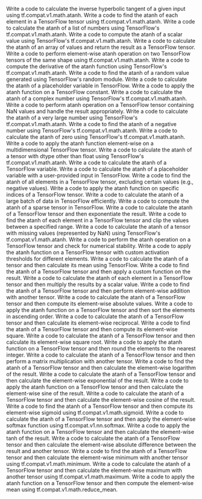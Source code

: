 Write a code to calculate the inverse hyperbolic tangent of a given input using tf.compat.v1.math.atanh.
Write a code to find the atanh of each element in a TensorFlow tensor using tf.compat.v1.math.atanh.
Write a code to calculate the atanh of a list of numbers using TensorFlow's tf.compat.v1.math.atanh.
Write a code to compute the atanh of a scalar value using TensorFlow's tf.compat.v1.math.atanh.
Write a code to calculate the atanh of an array of values and return the result as a TensorFlow tensor.
Write a code to perform element-wise atanh operation on two TensorFlow tensors of the same shape using tf.compat.v1.math.atanh.
Write a code to compute the derivative of the atanh function using TensorFlow's tf.compat.v1.math.atanh.
Write a code to find the atanh of a random value generated using TensorFlow's random module.
Write a code to calculate the atanh of a placeholder variable in TensorFlow.
Write a code to apply the atanh function on a TensorFlow constant.
Write a code to calculate the atanh of a complex number using TensorFlow's tf.compat.v1.math.atanh.
Write a code to perform atanh operation on a TensorFlow tensor containing NaN values and handle the result appropriately.
Write a code to calculate the atanh of a very large number using TensorFlow's tf.compat.v1.math.atanh.
Write a code to find the atanh of a negative number using TensorFlow's tf.compat.v1.math.atanh.
Write a code to calculate the atanh of zero using TensorFlow's tf.compat.v1.math.atanh.
Write a code to apply the atanh function element-wise on a multidimensional TensorFlow tensor.
Write a code to calculate the atanh of a tensor with dtype other than float using TensorFlow's tf.compat.v1.math.atanh.
Write a code to calculate the atanh of a TensorFlow variable.
Write a code to calculate the atanh of a placeholder variable with a user-provided input in TensorFlow.
Write a code to find the atanh of all elements in a TensorFlow tensor, excluding certain values (e.g., negative values).
Write a code to apply the atanh function on specific indices of a TensorFlow tensor.
Write a code to calculate the atanh of a large batch of data in TensorFlow efficiently.
Write a code to compute the atanh of a sparse tensor in TensorFlow.
Write a code to calculate the atanh of a TensorFlow tensor and then exponentiate the result.
Write a code to find the atanh of each element in a TensorFlow tensor and clip the values between a specified range.
Write a code to calculate the atanh of a tensor with missing values (represented by NaN) using TensorFlow's tf.compat.v1.math.atanh.
Write a code to perform the atanh operation on a TensorFlow tensor and check for numerical stability.
Write a code to apply the atanh function on a TensorFlow tensor with custom activation thresholds for different elements.
Write a code to calculate the atanh of a tensor and then calculate its mean using TensorFlow.
Write a code to find the atanh of a TensorFlow tensor and then apply a custom function on the result.
Write a code to calculate the atanh of each element in a TensorFlow tensor and then multiply the results by a scalar value.
Write a code to find the atanh of a TensorFlow tensor and then perform element-wise addition with another tensor.
Write a code to calculate the atanh of a TensorFlow tensor and then compute its element-wise absolute values.
Write a code to apply the atanh function on a TensorFlow tensor and then sort the elements in ascending order.
Write a code to calculate the atanh of a TensorFlow tensor and then calculate its element-wise reciprocal.
Write a code to find the atanh of a TensorFlow tensor and then compute its element-wise square.
Write a code to calculate the atanh of a TensorFlow tensor and then calculate its element-wise square root.
Write a code to apply the atanh function on a TensorFlow tensor and then round the elements to the nearest integer.
Write a code to calculate the atanh of a TensorFlow tensor and then perform a matrix multiplication with another tensor.
Write a code to find the atanh of a TensorFlow tensor and then calculate the element-wise logarithm of the result.
Write a code to calculate the atanh of a TensorFlow tensor and then calculate the element-wise exponential of the result.
Write a code to apply the atanh function on a TensorFlow tensor and then calculate the element-wise sine of the result.
Write a code to calculate the atanh of a TensorFlow tensor and then calculate the element-wise cosine of the result.
Write a code to find the atanh of a TensorFlow tensor and then compute its element-wise sigmoid using tf.compat.v1.math.sigmoid.
Write a code to calculate the atanh of a TensorFlow tensor and then apply the element-wise softmax function using tf.compat.v1.nn.softmax.
Write a code to apply the atanh function on a TensorFlow tensor and then calculate the element-wise tanh of the result.
Write a code to calculate the atanh of a TensorFlow tensor and then calculate the element-wise absolute difference between the result and another tensor.
Write a code to find the atanh of a TensorFlow tensor and then calculate the element-wise minimum with another tensor using tf.compat.v1.math.minimum.
Write a code to calculate the atanh of a TensorFlow tensor and then calculate the element-wise maximum with another tensor using tf.compat.v1.math.maximum.
Write a code to apply the atanh function on a TensorFlow tensor and then compute the element-wise mean using tf.compat.v1.math.reduce_mean.